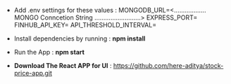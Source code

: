 - Add .env settings for these values :
  MONGODB_URL=<.................. MONGO Conncetion String ..........................>
  EXPRESS_PORT=
  FINHUB_API_KEY=
  API_THRESHOLD_INTERVAL=

- Install dependencies by running : **npm install**

- Run the App : **npm start**

- **Download The React APP for UI** : https://github.com/here-aditya/stock-price-app.git
